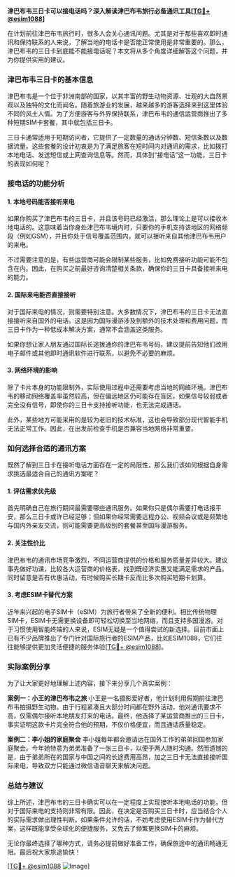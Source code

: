 **津巴布韦三日卡可以接电话吗？深入解读津巴布韦旅行必备通讯工具[[TG💪+ @esim1088](https://t.me/s/esim1088)]**

在计划前往津巴布韦旅行时，很多人会关心通讯问题。尤其是对于那些喜欢即时通讯和保持联系的人来说，了解当地的电话卡是否能正常使用是非常重要的。那么，津巴布韦的三日卡到底能不能接电话呢？本文将从多个角度详细解答这个问题，并为你提供实用的建议。

### 津巴布韦三日卡的基本信息

津巴布韦是一个位于非洲南部的国家，以其丰富的野生动物资源、壮观的大自然景观以及独特的文化而闻名。随着旅游业的发展，越来越多的游客选择来到这里体验不同的风土人情。为了方便游客与外界保持联系，津巴布韦的通信运营商推出了多种短期SIM卡套餐，其中就包括三日卡。

三日卡通常适用于短期访问者，它提供了一定数量的通话分钟数、短信条数以及数据流量。这些套餐的设计初衷是为了满足旅客在短时间内对通讯的需求，比如拨打本地电话、发送短信或上网查询信息等。然而，具体到“接电话”这一功能，三日卡的表现如何呢？

### 接电话的功能分析

#### 1. **本地号码能否接听来电**
如果你购买了津巴布韦的三日卡，并且该号码已经激活，那么理论上是可以接收本地电话的。这意味着当你身处津巴布韦境内时，只要你的手机支持该地区的网络频段（例如GSM），并且你处于信号覆盖范围内，就可以接听来自其他津巴布韦用户的来电。

不过需要注意的是，有些运营商可能会限制某些服务，比如免费接听功能可能不包含在内。因此，在购买之前最好咨询清楚相关条款，确保你的三日卡具备接听来电的能力。

#### 2. **国际来电能否直接接听**
对于国际来电的情况，则需要特别注意。大多数情况下，津巴布韦的三日卡无法直接接听来自国外的电话。这是因为国际漫游涉及到额外的技术处理和费用问题，而三日卡作为一种低成本解决方案，通常不会涵盖这类服务。

如果你想让家人朋友通过国际长途拨通你的津巴布韦号码，建议提前告知他们改用电子邮件或其他即时通讯软件进行联系，以避免不必要的麻烦。

#### 3. **网络环境的影响**
除了卡片本身的功能限制外，实际使用过程中还需要考虑当地的网络环境。津巴布韦的移动网络覆盖率虽然较高，但在偏远地区仍可能存在盲区。如果信号较弱或者完全没有信号，即使你的三日卡支持接听功能，也无法完成通话。

此外，某些地方可能采用的是较为老旧的技术标准，这也会导致部分现代智能手机无法正常工作。因此，在出发前检查手机是否兼容当地网络非常重要。

### 如何选择合适的通讯方案

既然了解到三日卡在接听电话方面存在一定的局限性，那么我们该如何根据自身需求挑选最适合自己的通讯方案呢？

#### 1. **评估需求优先级**
首先明确自己在旅行期间最需要哪些通讯服务。如果你只是偶尔需要打电话报平安，那么三日卡或许已经足够；但如果你经常需要远程办公、视频会议或是频繁地与国内外亲友交流，则可能需要更高级别的套餐甚至国际漫游服务。

#### 2. **关注性价比**
津巴布韦的通讯市场竞争激烈，不同运营商提供的价格和服务质量差异较大。建议事先做好功课，比较各大运营商的价格表，找到既经济实惠又能满足需求的产品。同时留意是否有优惠活动，有时候购买长期卡反而比多次购买短期卡划算。

#### 3. **考虑ESIM卡替代方案**
近年来兴起的电子SIM卡（eSIM）为旅行者带来了全新的便利。相比传统物理SIM卡，ESIM卡无需更换设备即可轻松切换至当地网络，而且支持多国漫游。对于习惯使用智能终端的人来说，ESIM无疑是一个值得尝试的新选择。目前市面上已有不少品牌推出了专门针对国际旅行者的ESIM产品，比如ESIM1088，它们往往能够提供更加灵活便捷的服务体验[[TG💪+ @esim1088](https://t.me/s/esim1088)]。

### 实际案例分享

为了让大家更好地理解上述内容，接下来分享几个真实案例：

**案例一：小王的津巴布韦之旅**
小王是一名摄影爱好者，他计划利用假期前往津巴布韦拍摄野生动物。由于行程紧凑且大部分时间都在野外活动，他对通讯要求不高，仅需偶尔接听本地朋友打来的电话。最终，他选择了某运营商推出的三日卡，事实证明这款卡片完全符合他的预期，不仅价格便宜，而且通话质量稳定。

**案例二：李小姐的家庭聚会**
李小姐每年都会邀请远在国外工作的弟弟回国参加家庭聚会。今年她特意为弟弟准备了一张三日卡，以便于两人随时沟通。然而遗憾的是，由于弟弟所在的国家与中国之间的长途费用高昂，加之三日卡无法直接接听国际来电，导致双方只能通过微信语音聊天来解决问题。

### 总结与建议

综上所述，津巴布韦的三日卡确实可以在一定程度上实现接听本地电话的功能，但对于国际来电的支持则非常有限。因此，在决定是否购买三日卡时，应当结合个人的实际需求做出理性判断。如果条件允许的话，不妨考虑使用ESIM卡作为替代方案，这样既能享受全球化的便捷服务，又免去了频繁更换SIM卡的麻烦。

无论你最终选择了哪种方式，请务必提前做好准备工作，确保旅途中的通讯畅通无阻。最后祝大家旅途愉快！

[[TG💪+ @esim1088](https://t.me/s/esim1088) ![Image](https://i.postimg.cc/4NQfJmqS/Snipaste-2025-05-13-00-14-12.png)]